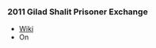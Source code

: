 ### 2011 Gilad Shalit Prisoner Exchange
- [Wiki](https://en.wikipedia.org/wiki/Gilad_Shalit_prisoner_exchange)
- On    